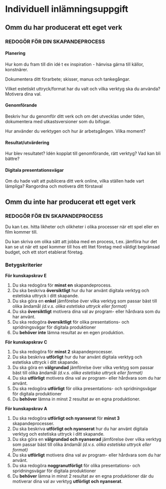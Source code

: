 # Individuell inlämningsuppgift

## Omm du har producerat ett eget verk

### REDOGÖR FÖR DIN SKAPANDEPROCESS

#### Planering

Hur kom du fram till din idé t ex inspiration - hänvisa gärna till källor, konstnärer. 

Dokumentera ditt förarbete; skisser, manus och tankegångar. 

Vilket estetiskt uttryck/format har du valt och vilka verktyg ska du använda? Motivera dina val.

#### Genomförande

Beskriv hur du genomför ditt verk och om det utvecklas under tiden, dokumentera med utkastsversioner som du bifogar. 

Hur använder du verktygen och hur är arbetsgången. Vilka moment?

#### Resultat/utvärdering

Hur blev resultatet? Idén kopplat till genomförande, rätt verktyg? Vad kan bli bättre?

#### Digitala presentationsvägar

Om du hade valt att publicera ditt verk online, vilka ställen hade vart lämpliga? Rangordna och motivera ditt förstaval



## Omm du inte har producerat ett eget verk

### REDOGÖR FÖR EN SKAPANDEPROCESS

Du kan t.ex. hitta likheter och olikheter i olika processer när ett spel eller en film kommer till.

Du kan skriva om olika sätt att jobba med en process, t.ex. jämföra hur det kan se ut när ett spel kommer till hos ett litet företag med väldigt begränsad budget, och ett stort etablerat företag. 

### Betygskriterier

**För kunskapskrav E**

1. Du ska redogöra för **minst en** skapandeprocess. 
2. Du ska beskriva **översiktligt** hur du har använt digitala verktyg och estetiska uttryck i ditt skapande.
3. Du ska göra en **enkel** jämförelse över vilka verktyg som passar bäst till olika ändamål *(d.v.s. olika estetiska uttryck eller format)*
4. Du ska **översiktligt** motivera dina val av program- eller hårdvara som du har använt.
5. Du ska redogöra **översiktligt** för olika presentations- och spridningsvägar för digitala produktioner 
6. Du **behöver inte** lämna resultat av en egen produktion.

**För kunskapskrav C**

1. Du ska redogöra för **minst 2** skapandeprocesser. 
2. Du ska beskriva **utförligt** hur du  har använt digitala verktyg och estetiska uttryck i ditt skapande.
3. Du ska göra en **välgrundad** jämförelse över vilka verktyg som passar bäst till olika ändamål *(d.v.s. olika estetiska uttryck eller format)*
4. Du ska **utförligt** motivera dina val av program- eller hårdvara som du har använt.
5. Du ska redogöra **utförligt** för olika presentations- och spridningsvägar för digitala produktioner 
6. Du **behöver** lämna in minst 2 resultat av en egna produktioner.

**För kunskapskrav A**

1. Du ska redogöra **utförligt och nyanserat** för **minst 3** skapandeprocesser. 
2. Du ska beskriva **utförligt och nyanserat** hur du  har använt digitala verktyg och estetiska uttryck i ditt skapande.
3. Du ska göra en **välgrundad och nyanserad**  jämförelse över vilka verktyg som passar bäst till olika ändamål *(d.v.s. olika estetiska uttryck eller format)*
4. Du ska **utförligt** motivera dina val av program- eller hårdvara som du har använt.
5. Du ska redogöra **noggranutförligt** för olika presentations- och spridningsvägar för digitala produktioner 
6. Du **behöver** lämna in minst 2 resultat av en egna produktioner där du motiverar dina val av verktyg **utförligt och nyanserat**.
